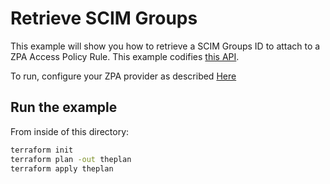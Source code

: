 # Retrieve SCIM Groups

This example will show you how to retrieve a SCIM Groups ID to attach to a ZPA Access Policy Rule.
This example codifies [this API](https://help.zscaler.com/zpa/api-reference#/scim-group-controller/getSCIMGroup).

To run, configure your ZPA provider as described [Here](https://github.com/willguibr/terraform-provider-zpa/blob/master/website/docs/index.html.markdown)

## Run the example

From inside of this directory:

```bash
terraform init
terraform plan -out theplan
terraform apply theplan
```